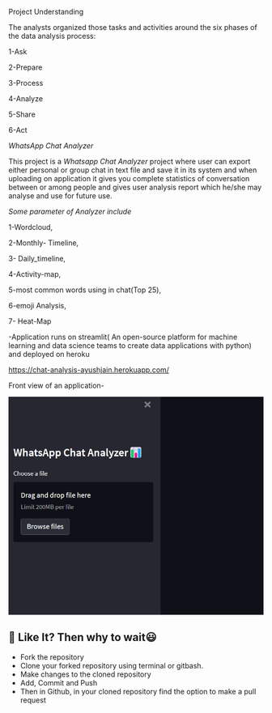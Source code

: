 Project Understanding

The analysts organized those tasks and activities around the six phases of the data analysis process:

1-Ask

2-Prepare

3-Process

4-Analyze

5-Share

6-Act

 *WhatsApp Chat Analyzer*

This project is a  *Whatsapp Chat Analyzer* project where user can export either personal or group chat in text file and save it in its system and when uploading on application it gives you complete statistics of conversation between or among people and gives user analysis report which he/she may analyse and use for future use.

*Some parameter of Analyzer include*


1-Wordcloud,


2-Monthly- Timeline,


3- Daily_timeline,


4-Activity-map,


5-most common words using in chat(Top 25),


6-emoji Analysis,


7- Heat-Map

-Application runs on streamlit( An open-source platform for machine learning and data science teams to create data applications with python) and deployed on heroku 


https://chat-analysis-ayushjain.herokuapp.com/


Front view of an application-

![img.png](img.png)


## 🧮 Like It? Then why to wait😃
- Fork the repository
- Clone your forked repository using terminal or gitbash.
- Make changes to the cloned repository
- Add, Commit and Push
- Then in Github, in your cloned repository find the option to make a pull request
